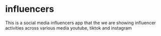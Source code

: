 # influencers
This is a social media influencers app that the we are showing influencer activities across various media  youtube, tiktok and instagram
